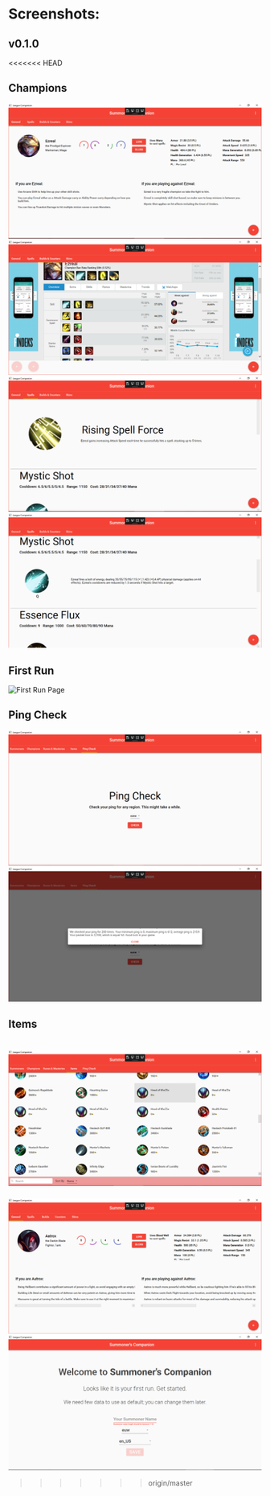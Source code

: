 # Screenshots:

## v0.1.0

<<<<<<< HEAD
## Champions
![Overview](/img/champions_0.2.0.PNG?raw=true)
![Counters](/img/champion_counters.PNG?raw=true)
![Spells](/img/champion_spells_1.PNG?raw=true)
![Spells](/img/champion_spells_2.PNG?raw=true)

## First Run
![First Run Page](img/firstrun.PNG_0.0.7?raw=true)

## Ping Check
![Checking](/img/pingcheck.PNG?raw=true)
![Checked](/img/pingcheck_checked.PNG?raw=true)

## Items
![Items](/img/items.PNG?raw=true)
=======
![Champions Overview](/img/champions_1.0.0.PNG?raw=true)
![First Run Page](img/firstrun_0.0.7.PNG?raw=true)
>>>>>>> origin/master
